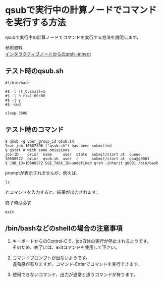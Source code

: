# qsubで実行中の計算ノードでコマンドを実行する方法
qsubで実行中の計算ノードでコマンドを実行する方法を説明します。

参照資料<br>
[インタラクティブノードからのqrsh -inherit](https://github.com/aistairc/abci-docs/issues/246)

## テスト時のqsub.sh
~~~
#!/bin/bash

#$ -l rt_C.small=1
#$ -l h_rt=1:00:00
#$ -j y
#$ -cwd

sleep 3600
~~~

## テスト時のコマンド
~~~
$ qsub -g your_group_id qsub.sh
Your job 10607396 ("qsub.sh") has been submitted
$ qstat # with some omissions
job-ID    prior  name     user  state  submit/start at  queue
10608572  prior  qsub.sh  user  r      submit/start at  gpu@g0001
$ JOB_ID=10608572 SGE_TASK_ID=undefined qrsh -inherit g0001 /bin/bash
~~~
promptが表示されませんが、例えば、
~~~
ls
~~~
とコマンドを入力すると、結果が出力されます。

終了時は必ず
~~~
exit
~~~

## /bin/bashなどのshellの場合の注意事項

1. キーボードからのControl-Cで、job自体の実行が停止されるようです。<br>
   そのため、終了には、exitコマンドを使用して下さい。

2. コマンドプロンプトが出ないようです。<br>
   違和感が有りますが、コマンド-Enterでコマンドを実行できます。

3. 使用できないコマンド、出力が通常と違うコマンドが有ります。
